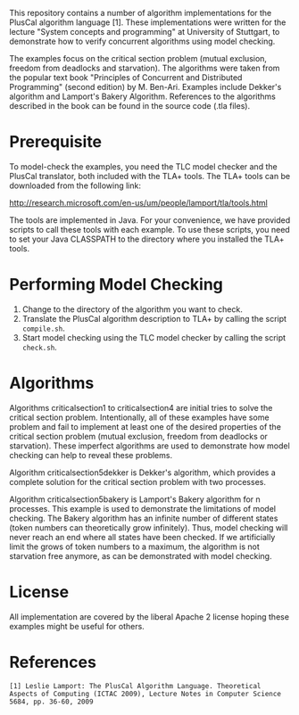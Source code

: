 This repository contains a number of algorithm implementations for the PlusCal algorithm language [1]. These implementations were written for the lecture "System concepts and programming" at University of Stuttgart, to demonstrate how to verify concurrent algorithms using model checking. 

The examples focus on the critical section problem (mutual exclusion, freedom from deadlocks and starvation). The algorithms were taken from the popular text book "Principles of Concurrent and Distributed Programming" (second edition) by M. Ben-Ari. Examples include Dekker's algorithm and Lamport's Bakery Algorithm. References to the algorithms described in the book can be found in the source code (.tla files).

# Prerequisite

To model-check the examples, you need the TLC model checker and the PlusCal translator, both included with the TLA+ tools. The TLA+ tools can be downloaded from the following link:

http://research.microsoft.com/en-us/um/people/lamport/tla/tools.html

The tools are implemented in Java. For your convenience, we have provided scripts to call these tools with each example. To use these scripts, you need to set your Java CLASSPATH to the directory where you installed the TLA+ tools.

# Performing Model Checking

1. Change to the directory of the algorithm you want to check.
2. Translate the PlusCal algorithm description to TLA+ by calling the script ```compile.sh```.
3. Start model checking using the TLC model checker by calling the script ```check.sh```.

# Algorithms

Algorithms criticalsection1 to criticalsection4 are initial tries to solve the critical section problem. Intentionally, all of these examples have some problem and fail to implement at least one of the desired properties of the critical section problem (mutual exclusion, freedom from deadlocks or starvation). These imperfect algorithms are used to demonstrate how model checking can help to reveal these problems.

Algorithm criticalsection5dekker is Dekker's algorithm, which provides a complete solution for the critical section problem with two processes.

Algorithm criticalsection5bakery is Lamport's Bakery algorithm for n processes. This example is used to demonstrate the limitations of model checking. The Bakery algorithm has an infinite number of different states (token numbers can theoretically grow infinitely). Thus, model checking will never reach an end where all states have been checked. If we artificially limit the grows of token numbers to a maximum, the algorithm is not starvation free anymore, as can be demonstrated with model checking. 

# License

All implementation are covered by the liberal Apache 2 license hoping these examples might be useful for others.

# References

    [1] Leslie Lamport: The PlusCal Algorithm Language. Theoretical Aspects of Computing (ICTAC 2009), Lecture Notes in Computer Science 5684, pp. 36-60, 2009
